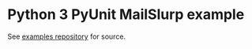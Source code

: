 # Python 3 PyUnit MailSlurp example
See [examples repository](https://github.com/mailslurp/examples) for source.